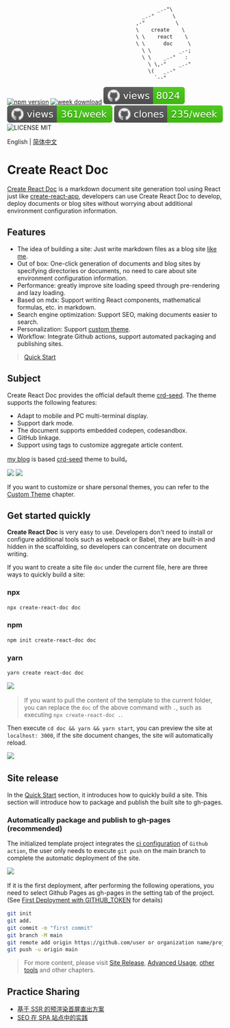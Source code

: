                                                      _.-"\
                                                _.-"      \
                                              ,-"          \
                                              \    create    \
                                              \ \    react    \
                                              \ \      doc     \
                                                \ \         _.-;
                                                \ \    _.-"   :
                                                  \ \,-"    _.-"
                                                  \(   _.-"
                                                    `--"

[![npm version](https://img.shields.io/npm/v/create-react-doc)](https://badge.fury.io/js/create-react-doc)
[![week download](https://img.shields.io/npm/dw/create-react-doc.svg)](https://www.npmjs.com/package/create-react-doc)
![views](https://raw.githubusercontent.com/MuYunyun/create-react-doc/traffic/traffic-create-react-doc/views.svg)
![views](https://raw.githubusercontent.com/MuYunyun/create-react-doc/traffic/traffic-create-react-doc/views_per_week.svg)
![clones](https://raw.githubusercontent.com/MuYunyun/create-react-doc/traffic/traffic-create-react-doc/clones_per_week.svg)
![LICENSE MIT](https://img.shields.io/npm/l/create-react-doc.svg)

English | [简体中文](./README.md)

# Create React Doc

[Create React Doc](https://github.com/MuYunyun/create-react-doc) is a markdown document site generation tool using React just like [create-react-app](https://github.com/facebook/create-react-app), developers can use Create React Doc to develop, deploy documents or blog sites without worrying about additional environment configuration information.

## Features

* The idea of ​​building a site: Just write markdown files as a blog site [like me](https://github.com/MuYunyun/blog).
* Out of box: One-click generation of documents and blog sites by specifying directories or documents, no need to care about site environment configuration information.
* Performance: greatly improve site loading speed through pre-rendering and lazy loading.
* Based on mdx: Support writing React components, mathematical formulas, etc. in markdown.
* Search engine optimization: Support SEO, making documents easier to search.
* Personalization: Support [custom theme](https://muyunyun.cn/create-react-doc/9f41fc98).
* Workflow: Integrate Github actions, support automated packaging and publishing sites.

> [Quick Start](https://muyunyun.cn/create-react-doc/290a4219)

## Subject

Create React Doc provides the official default theme [crd-seed](https://github.com/MuYunyun/create-react-doc/tree/main/packages/crd-seed). The theme supports the following features:

* Adapt to mobile and PC multi-terminal display.
* Support dark mode.
* The document supports embedded codepen, codesandbox.
* GitHub linkage.
* Support using tags to customize aggregate article content.

[my blog](http://muyunyun.cn/blog) is based [crd-seed](https://github.com/MuYunyun/create-react-doc/tree/main/packages/crd-seed) theme to build。

![](http://with.muyunyun.cn/ec330b8ac2175c828be41f446f9f9619.jpg)
![](http://with.muyunyun.cn/2e7440e4256debda2d73a4e6392c7146.jpg-300)

If you want to customize or share personal themes, you can refer to the [Custom Theme](https://muyunyun.cn/create-react-doc/9f41fc98) chapter.

## Get started quickly

**Create React Doc** is very easy to use. Developers don't need to install or configure additional tools such as webpack or Babel, they are built-in and hidden in the scaffolding, so developers can concentrate on document writing.

If you want to create a site file `doc` under the current file, here are three ways to quickly build a site:

### npx

```bash
npx create-react-doc doc
```

### npm

```bash
npm init create-react-doc doc
```

### yarn

```bash
yarn create react-doc doc
```

![](http://with.muyunyun.cn/0f0cf6e8cb68b18399eac2927f74b063.jpg)

> If you want to pull the content of the template to the current folder, you can replace the `doc` of the above command with `.`, such as executing `npx create-react-doc .`.

Then execute `cd doc && yarn && yarn start`, you can preview the site at `localhost: 3000`, if the site document changes, the site will automatically reload.

<img src="http://with.muyunyun.cn/2bbd4d8da3165e1a09a88f5e6a114009.jpg" width="900" />

## Site release

In the [Quick Start](http://muyunyun.cn/create-react-doc/QuickStart) section, it introduces how to quickly build a site. This section will introduce how to package and publish the built site to gh-pages.

### Automatically package and publish to gh-pages (recommended)

The initialized template project integrates the [ci configuration](https://github.com/MuYunyun/create-react-doc/blob/main/packages/templates/default/.github/workflows/gh-pages.yml) of `Github action`, the user only needs to execute `git push` on the main branch to complete the automatic deployment of the site.

![](http://with.muyunyun.cn/ea24d511f76efe5ba5d13bb6b1609aac.jpg)

If it is the first deployment, after performing the following operations, you need to select Github Pages as gh-pages in the setting tab of the project. (See [First Deployment with GITHUB_TOKEN](https://github.com/peaceiris/actions-gh-pages#%EF%B8%8F-first-deployment-with-github_token) for details)

```bash
git init
git add.
git commit -m "first commit"
git branch -M main
git remote add origin https://github.com/user or organization name/project name.git
git push -u origin main
```

> For more content, please visit [Site Release](http://muyunyun.cn/create-react-doc/SiteRelease), [Advanced Usage](http://muyunyun.cn/create-react-doc/HighOrderusage), [other tools](http://muyunyun.cn/create-react-doc/othertools) and other chapters.

## Practice Sharing

* [基于 SSR 的预渲染首屏直出方案](http://muyunyun.cn/blog/g3v1c5bq)
* [SEO 在 SPA 站点中的实践](http://muyunyun.cn/blog/ettzfags)
